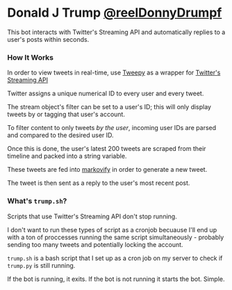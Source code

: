 # Donald J Trump [@reelDonnyDrumpf](https://twitter.com/reelDonnyDrumpf)
This bot interacts with Twitter's Streaming API and automatically replies to a user's posts within seconds.

### How It Works

In order to view tweets in real-time, use [Tweepy](http://docs.tweepy.org/en/v3.6.0/index.html) as a wrapper for [Twitter's Streaming API](http://docs.tweepy.org/en/v3.6.0/streaming_how_to.html)

Twitter assigns a unique numerical ID to every user and every tweet.

The stream object's filter can be set to a user's ID; this will only display tweets by or tagging that user's account.

To filter content to only tweets *by the user*, incoming user IDs are parsed and compared to the desired user ID.

Once this is done, the user's latest 200 tweets are scraped from their timeline and packed into a string variable.

These tweets are fed into [markovify](https://github.com/jsvine/markovify) in order to generate a new tweet.

The tweet is then sent as a reply to the user's most recent post.

### What's `trump.sh`?

Scripts that use Twitter's Streaming API don't stop running.

I don't want to run these types of script as a cronjob becuause I'll end up with a ton of proccesses running the same script simultaneously - probably sending too many tweets and potentially locking the account.

`trump.sh` is a bash script that I set up as a cron job on my server to check if `trump.py` is still running.

If the bot is running, it exits. If the bot is not running it starts the bot. Simple.
